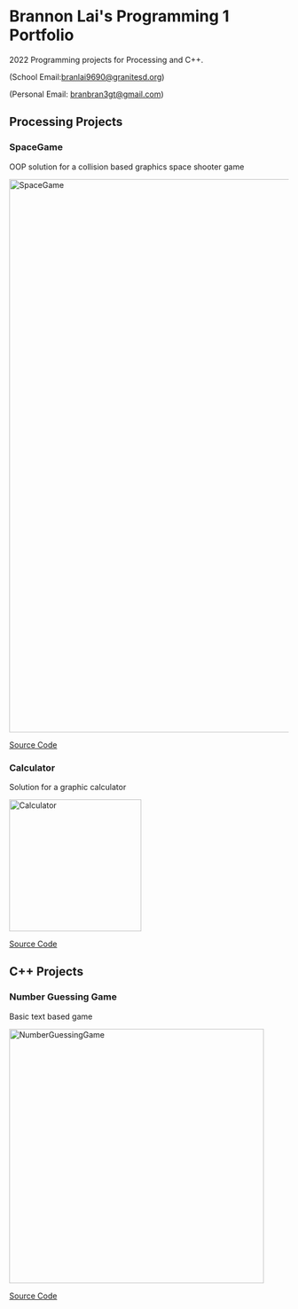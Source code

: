 # Brannon Lai's Programming 1 Portfolio

2022 Programming projects for Processing and C++. 

(School Email:[branlai9690@granitesd.org](branlai9690@granitesd.org))

(Personal Email: [branbran3gt@gmail.com](branbran3gt@gmail.com))

## Processing Projects

### SpaceGame
OOP solution for a collision based graphics space shooter game

<img width="998" alt="SpaceGame" src="https://user-images.githubusercontent.com/89152916/157061660-9712a683-3610-4357-bb57-eb82922c56fb.png">

[Source Code](https://github.com/meepilee/Programming-Portfolio-Class-2022/files/8198709/SpaceGame.3-1.zip)

### Calculator
Solution for a graphic calculator

<img width="238" alt="Calculator" src="https://user-images.githubusercontent.com/89152916/157063910-dd9000c2-b1fc-40bd-8f3c-78309d079b5d.png">

[Source Code](https://github.com/meepilee/Programming-Portfolio-Class-2022/files/8198800/Calculator_Final.zip)


## C++ Projects

### Number Guessing Game
Basic text based game

<img width="459" alt="NumberGuessingGame" src="https://user-images.githubusercontent.com/89152916/157066655-d84b9359-8daf-4539-b795-1474b910af7c.png">

[Source Code](https://github.com/meepilee/Programming-Portfolio-Class-2022/files/8198884/main.3.cpp.zip)
